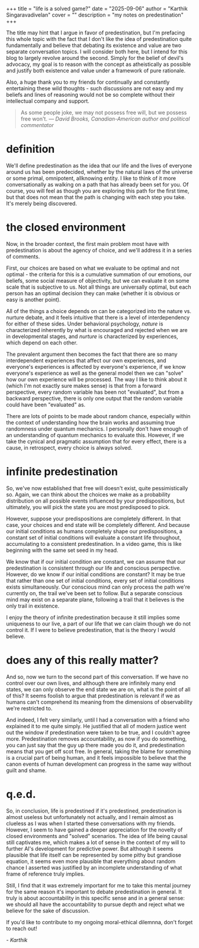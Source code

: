 +++
title = "life is a solved game?"
date = "2025-09-06"
author = "Karthik Singaravadivelan"
cover = ""
description = "my notes on predestination"
+++

The title may hint that I argue in favor of predestination, but I'm prefacing this whole topic with the fact that I don't like the idea of predestination quite fundamentally and believe that debating its existence and value are two separate conversation topics. I will consider both here, but I intend for this blog to largely revolve around the second. Simply for the belief of devil's advocacy, my goal is to reason with the concept as atheistically as possible and justify both existence and value under a framework of pure rationale.

Also, a huge thank you to my friends for continually and constantly entertaining these wild thoughts - such discussions are not easy and my beliefs and lines of reasoning would not be so complete without their intellectual company and support. 

> As some people joke, we may not possess free will, but we possess free won't. *— David Brooks, Canadian-American author and political commentator*

# definition

We'll define predestination as the idea that our life and the lives of everyone around us has been predecided, whether by the natural laws of the universe or some primal, omnipotent, allknowing entity. I like to think of it more conversationally as walking on a path that has already been set for you. Of course, you will feel as though you are exploring this path for the first time, but that does not mean that the path is changing with each step you take. It's merely being discovered.

# the closed environment

Now, in the broader context, the first main problem most have with predestination is about the agency of choice, and we'll address it in a series of comments.

First, our choices are based on what we evaluate to be optimal and not optimal - the criteria for this is a cumulative summation of our emotions, our beliefs, some social measure of objectivity, but we can evaluate it on some scale that is subjective to us. Not all things are universally optimal, but each person has an optimal decision they can make (whether it is obvious or easy is another point).

All of the things a choice depends on can be categorized into the nature vs. nurture debate, and it feels intuitive that there is a level of interdependency for either of these sides. Under behavioral psychology, *nature* is characterized inherently by what is encouraged and rejected when we are in developmental stages, and *nurture* is characterized by experiences, which depend on each other.

The prevalent argument then becomes the fact that there are so many interdependent experiences that affect our own experiences, and everyone's experiences is affected by everyone's experience, if we know everyone's experience as well as the general model then we can "solve" how our own experience will be processed. The way I like to think about it (which I'm not exactly sure makes sense) is that from a forward perspective, every random variable has been not "evaluated", but from a backward perspective, there is only one output that the random variable could have been "evaluated" as.

There are lots of points to be made about random chance, especially within the context of understanding how the brain works and assuming true randomness under quantum mechanics. I personally don't have enough of an understanding of quantum mechanics to evaluate this. However, if we take the cynical and pragmatic assumption that for every effect, there is a cause, in retrospect, every choice is always solved.

# infinite predestination

So, we've now established that free will doesn't exist, quite pessimistically so. Again, we can think about the choices we make as a probability distribution on all possible events influenced by your predispositions, but ultimately, you will pick the state you are most predisposed to pick.

However, suppose your predispositions are completely different. In that case, your choices and end state will be completely different. And because our initial conditions as humans completely shape our predispositions, a constant set of initial conditions will evaluate a constant life throughout, accumulating to a consistent predestination. In a video game, this is like beginning with the same set seed in my head.

We know that if our initial condition are constant, we can assume that our predestination is consistent through our life and conscious perspective. However, do we know if our initial conditions are constant? It may be true that rather than one set of initial conditions, every set of initial conditions exists simultaneously. Our conscious mind can only process the path we're currently on, the trail we've been set to follow. But a separate conscious mind may exist on a separate plane, following a trail that it believes is the only trail in existence.

I enjoy the theory of infinite predestination because it still implies some uniqueness to our live, a part of our life that we can claim though we do not control it. If I were to believe predestination, that is the theory I would believe.

# does any of this really matter?

And so, now we turn to the second part of this conversation. If we have no control over our own lives, and although there are infinitely many end states, we can only observe the end state we are on, what is the point of all of this? It seems foolish to argue that predestination is relevant if we as humans can't comprehend its meaning from the dimensions of observability we're restricted to.

And indeed, I felt very similarly, until I had a conversation with a friend who explained it to me quite simply. He justified that all of modern justice went out the window if predestination were taken to be true, and I couldn't agree more. Predestination removes accountability, as now if you do something, you can just say that the guy up there made you do it, and predestination means that you get off scot free. In general, taking the blame for something is a crucial part of being human, and it feels impossible to believe that the canon events of human development can progress in the same way without guilt and shame.

# q.e.d.

So, in conclusion, life is predestined if it's predestined, predestination is almost useless but unfortunately not actually, and I remain almost as clueless as I was when I started these conversations with my friends. However, I seem to have gained a deeper appreciation for the novelty of closed environments and "solved" scenarios. The idea of life being causal still captivates me, which makes a lot of sense in the context of my will to further AI's development for predictive power. But although it seems plausible that life itself can be represented by some pithy but grandiose equation, it seems even more plausible that everything about random chance I asserted was justified by an incomplete understanding of what frame of reference truly implies. 

Still, I find that it was extremely important for me to take this mental journey for the same reason it's important to debate predestination in general. It truly is about accountability in this specific sense and in a general sense: we should all have the accountability to pursue depth and reject what we believe for the sake of discussion.

If you'd like to contribute to my ongoing moral-ethical dilemnna, don't forget to reach out!

*- Karthik*